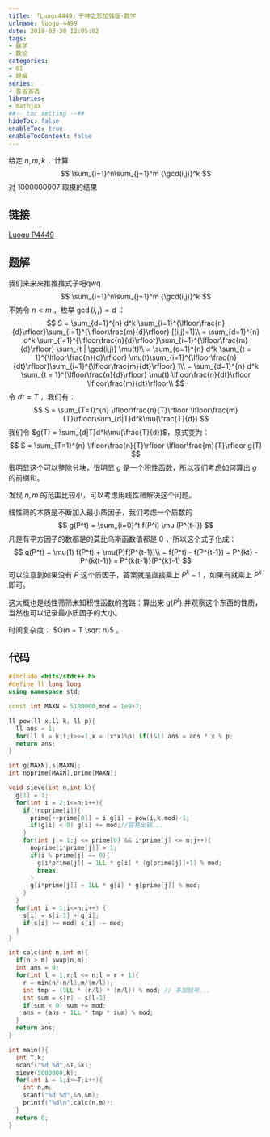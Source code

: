 ```yaml
---
title: 「Luogu4449」于神之怒加强版-数学
urlname: luogu-4499
date: 2019-03-30 12:05:02
tags:
- 数学
- 数论
categories:
- OI
- 题解
series:
- 各省省选
libraries:
- mathjax 
##-- toc setting --##
hideToc: false
enableToc: true
enableTocContent: false
---
```


给定 $n,m,k$ ，计算
$$
\sum_{i=1}^n\sum_{j=1}^m {\gcd(i,j)}^k
$$
对 $1000000007$ 取模的结果

<!--more-->

## 链接

[Luogu P4449](https://www.luogu.org/problemnew/show/P4449)

## 题解

我们来来来推推推式子吧qwq
$$
\sum_{i=1}^n\sum_{j=1}^m {\gcd(i,j)}^k
$$
不妨令 $n<m$ ，枚举 $\gcd(i,j) = d$ ：
$$
S = \sum_{d=1}^{n} d^k \sum_{i=1}^{\lfloor\frac{n}{d}\rfloor}\sum_{i=1}^{\lfloor\frac{m}{d}\rfloor} [(i,j)=1]\\
= \sum_{d=1}^{n} d^k \sum_{i=1}^{\lfloor\frac{n}{d}\rfloor}\sum_{i=1}^{\lfloor\frac{m}{d}\rfloor} \sum_{t | \gcd(i,j)} \mu(t)\\
= \sum_{d=1}^{n} d^k \sum_{t = 1}^{\lfloor\frac{n}{d}\rfloor} \mu(t)\sum_{i=1}^{\lfloor\frac{n}{dt}\rfloor}\sum_{i=1}^{\lfloor\frac{m}{dt}\rfloor} 1\\
= \sum_{d=1}^{n} d^k \sum_{t = 1}^{\lfloor\frac{n}{d}\rfloor} \mu(t) \lfloor\frac{n}{dt}\rfloor \lfloor\frac{m}{dt}\rfloor\\
$$
令 $dt = T$ ，我们有：
$$
S = \sum_{T=1}^{n} \lfloor\frac{n}{T}\rfloor \lfloor\frac{m}{T}\rfloor\sum_{d|T}d^k\mu(\frac{T}{d})
$$
我们令 $g(T) = \sum_{d|T}d^k\mu(\frac{T}{d})$，原式变为：
$$
S = \sum_{T=1}^{n} \lfloor\frac{n}{T}\rfloor \lfloor\frac{m}{T}\rfloor g(T)
$$
很明显这个可以整除分块，很明显 $g$ 是一个积性函数，所以我们考虑如何算出 $g$ 的前缀和。

发现 $n,m$ 的范围比较小，可以考虑用线性筛解决这个问题。

线性筛的本质是不断加入最小质因子，我们考虑一个质数的
$$
g(P^t) = \sum_{i=0}^t f(P^i) \mu (P^{t-i})
$$
凡是有平方因子的数都是的莫比乌斯函数值都是 $0$ ，所以这个式子化成：
$$
g(P^t) = \mu(1) f(P^t) + \mu(P)f(P^{t-1})\\
= f(P^t) - f(P^{t-1})
= P^{kt} - P^{k(t-1)}
= P^{k(t-1)}(P^{k}-1)
$$
可以注意到如果没有 $P$ 这个质因子，答案就是直接乘上 $P^k-1$ ，如果有就乘上 $P^k$ 即可。

这大概也是线性筛筛未知积性函数的套路：算出来 $g(P^t)$  并观察这个东西的性质，当然也可以记录最小质因子的大小。

时间复杂度： $O(n + T \sqrt n)$ 。

## 代码

```cpp
#include <bits/stdc++.h>
#define ll long long
using namespace std;

const int MAXN = 5100000,mod = 1e9+7;

ll pow(ll x,ll k, ll p){
  ll ans = 1;
  for(ll i = k;i;i>>=1,x = (x*x)%p) if(i&1) ans = ans * x % p;
  return ans;
}

int g[MAXN],s[MAXN];
int noprime[MAXN],prime[MAXN];

void sieve(int n,int k){
  g[1] = 1;
  for(int i = 2;i<=n;i++){
    if(!noprime[i]){
      prime[++prime[0]] = i,g[i] = pow(i,k,mod)-1;
      if(g[i] < 0) g[i] += mod;//容易出锅...
    }
    for(int j = 1;j <= prime[0] && i*prime[j] <= n;j++){
      noprime[i*prime[j]] = 1;
      if(i % prime[j] == 0){
        g[i*prime[j]] = 1LL * g[i] * (g[prime[j]]+1) % mod;
        break;
      }
      g[i*prime[j]] = 1LL * g[i] * g[prime[j]] % mod;
    }
  }
  for(int i = 1;i<=n;i++) {
    s[i] = s[i-1] + g[i];
    if(s[i] >= mod) s[i] -= mod;
  }
}

int calc(int n,int m){
  if(n > m) swap(n,m);
  int ans = 0;
  for(int l = 1,r;l <= n;l = r + 1){
    r = min(n/(n/l),m/(m/l));
    int tmp = (1LL * (n/l) * (m/l)) % mod; // 多加括号...
    int sum = s[r] - s[l-1];
    if(sum < 0) sum += mod;
    ans = (ans + 1LL * tmp * sum) % mod;
  }
  return ans;
}

int main(){
  int T,k;
  scanf("%d %d",&T,&k);
  sieve(5000000,k);
  for(int i = 1;i<=T;i++){
    int n,m;
    scanf("%d %d",&n,&m);
    printf("%d\n",calc(n,m));
  }
  return 0;
}
```

